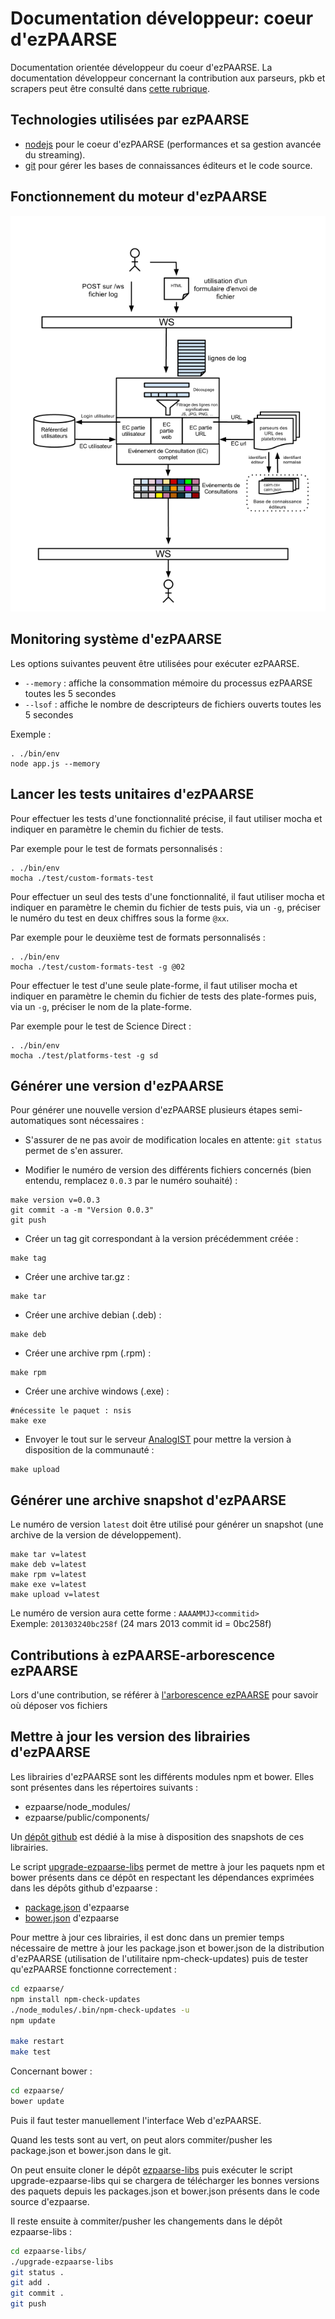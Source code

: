 # Documentation développeur: coeur d'ezPAARSE #

Documentation orientée développeur du coeur d'ezPAARSE. La documentation développeur concernant la contribution aux parseurs, pkb et scrapers peut être consulté dans [cette rubrique](./developer-plateforms.html).

## Technologies utilisées par ezPAARSE

* [nodejs](http://nodejs.org/) pour le coeur d'ezPAARSE (performances et sa gestion avancée du streaming).
* [git](http://git-scm.com/) pour gérer les bases de connaissances éditeurs et le code source.

## Fonctionnement du moteur d'ezPAARSE

![Schema du fonctionnement du moteur ezPAARSE](images/ezPAARSE-Moteur.png "Moteur ezPAARSE")

## Monitoring système d'ezPAARSE

Les options suivantes peuvent être utilisées pour exécuter ezPAARSE.

* ``--memory`` :  affiche la consommation mémoire du processus ezPAARSE toutes les 5 secondes
* ``--lsof`` : affiche le nombre de descripteurs de fichiers ouverts toutes les 5 secondes

Exemple :
```console
. ./bin/env
node app.js --memory
```

## Lancer les tests unitaires d'ezPAARSE

Pour effectuer les tests d'une fonctionnalité précise, il faut utiliser mocha et indiquer en paramètre le chemin du fichier de tests.

Par exemple pour le test de formats personnalisés :
```console
. ./bin/env
mocha ./test/custom-formats-test
```

Pour effectuer un seul des tests d'une fonctionnalité, il faut utiliser mocha et indiquer en paramètre le chemin du fichier de tests puis, via un ``-g``, préciser le numéro du test en deux chiffres sous la forme ``@xx``.

Par exemple pour le deuxième test de formats personnalisés :
```console
. ./bin/env
mocha ./test/custom-formats-test -g @02
```

Pour effectuer le test d'une seule plate-forme, il faut utiliser mocha et indiquer en paramètre le chemin du fichier de tests des plate-formes puis, via un ``-g``, préciser le nom de la plate-forme.

Par exemple pour le test de Science Direct :
```console
. ./bin/env
mocha ./test/platforms-test -g sd
```

## Générer une version d'ezPAARSE ##

Pour générer une nouvelle version d'ezPAARSE plusieurs étapes semi-automatiques sont nécessaires :

- S'assurer de ne pas avoir de modification locales en attente: `git status` permet de s'en assurer.

- Modifier le numéro de version des différents fichiers concernés (bien entendu, remplacez `0.0.3` par le numéro souhaité) :
```console
make version v=0.0.3
git commit -a -m "Version 0.0.3"
git push
```

- Créer un tag git correspondant à la version précédemment créée :
```console
make tag
```

- Créer une archive tar.gz :
```
make tar
```

- Créer une archive debian (.deb) :
```console
make deb
```

- Créer une archive rpm (.rpm) :
```console
make rpm
```

- Créer une archive windows (.exe) :
```console
#nécessite le paquet : nsis
make exe
```

- Envoyer le tout sur le serveur [AnalogIST](http://analogist.couperin.org) pour mettre la version à disposition de la communauté :
```console
make upload
```

## Générer une archive snapshot d'ezPAARSE ##

Le numéro de version `latest` doit être utilisé pour générer un snapshot (une archive de la version de développement).

```
make tar v=latest
make deb v=latest
make rpm v=latest
make exe v=latest
make upload v=latest
```

Le numéro de version aura cette forme : `AAAAMMJJ<commitid>`  
Exemple: `201303240bc258f` (24 mars 2013 commit id = 0bc258f)

## Contributions à ezPAARSE-arborescence ezPAARSE

Lors d'une contribution, se référer à [l'arborescence ezPAARSE](/doc/tree.html) pour savoir où déposer vos fichiers

## Mettre à jour les version des librairies d'ezPAARSE ##

Les librairies d'ezPAARSE sont les différents modules npm et bower.
Elles sont présentes dans les répertoires suivants :
- ezpaarse/node_modules/
- ezpaarse/public/components/

Un [dépôt github](https://github.com/ezpaarse-project/ezpaarse-libs) est dédié à la mise à disposition des snapshots de ces librairies.

Le script [upgrade-ezpaarse-libs](https://github.com/ezpaarse-project/ezpaarse-libs/blob/master/upgrade-ezpaarse-libs) permet de mettre à jour les paquets npm et bower présents dans ce dépôt en respectant les dépendances exprimées dans les dépôts github d'ezpaarse :
- [package.json](https://github.com/ezpaarse-project/ezpaarse/blob/master/package.json) d'ezpaarse
- [bower.json](https://github.com/ezpaarse-project/ezpaarse/blob/master/bower.json) d'ezpaarse

Pour mettre à jour ces librairies, il est donc dans un premier temps nécessaire de mettre à jour les package.json et bower.json de la distribution d'ezPAARSE (utilisation de l'utilitaire npm-check-updates) puis de tester qu'ezPAARSE fonctionne correctement :
```bash
cd ezpaarse/
npm install npm-check-updates
./node_modules/.bin/npm-check-updates -u
npm update

make restart
make test
```

Concernant bower :
```bash
cd ezpaarse/
bower update
```
Puis il faut tester manuellement l'interface Web d'ezPAARSE.

Quand les tests sont au vert, on peut alors commiter/pusher les package.json et bower.json dans le git.

On peut ensuite cloner le dépôt [ezpaarse-libs](https://github.com/ezpaarse-project/ezpaarse-libs) puis exécuter le script upgrade-ezpaarse-libs qui se chargera de télécharger les bonnes versions des paquets depuis les packages.json et bower.json présents dans le code source d'ezpaarse.

Il reste ensuite à commiter/pusher les changements dans le dépôt ezpaarse-libs :
```bash
cd ezpaarse-libs/
./upgrade-ezpaarse-libs
git status .
git add .
git commit .
git push
```